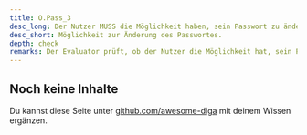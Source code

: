 ```yaml
---
title: O.Pass_3
desc_long: Der Nutzer MUSS die Möglichkeit haben, sein Passwort zu ändern.
desc_short: Möglichkeit zur Änderung des Passwortes.   
depth: check
remarks: Der Evaluator prüft, ob der Nutzer die Möglichkeit hat, sein Passwort zu ändern und verifiziert, dass diese Funktionalität nicht zweckentfremdet werden kann.
---
```


## Noch keine Inhalte

Du kannst diese Seite unter [github.com/awesome-diga](https://github.com/awesome-diga/tr-faq) mit deinem Wissen ergänzen.

